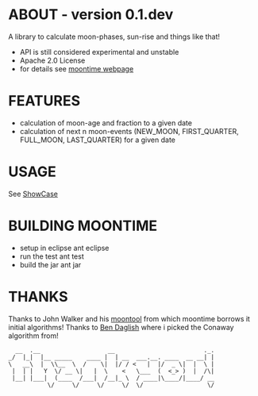 ABOUT - version 0.1.dev
=====
A library to calculate moon-phases, sun-rise and things like that!

+ API is still considered experimental and unstable
+ Apache 2.0 License
+ for details see [moontime webpage](https://github.com/jzillmann/moontime)


FEATURES
=====
+ calculation of moon-age and fraction to a given date
+ calculation of next n moon-events (NEW_MOON, FIRST_QUARTER, FULL_MOON, LAST_QUARTER) for a given date


USAGE
=====

See [ShowCase](https://raw.github.com/jzillmann/moontime/master/src/test/java/moontime/examples/ShowCase.java)


BUILDING MOONTIME
=====
+ setup in eclipse
	    ant eclipse
+ run the test
    	ant test
+ build the jar
    	ant jar


THANKS
=====

Thanks to John Walker and his [moontool](http://www.fourmilab.ch/moontoolw/) from which moontime borrows it initial algorithms!
Thanks to [Ben Daglish](http://www.ben-daglish.net/moon.shtml) where i picked the Conaway algorithm from!

	  __  .__                   __                         ._.
	_/  |_|  |__ _____    ____ |  | __  ___.__. ____  __ __| |
	\   __\  |  \\__  \  /    \|  |/ / <   |  |/  _ \|  |  \ |
	 |  | |   Y  \/ __ \|   |  \    <   \___  (  <_> )  |  /\|
	 |__| |___|  (____  /___|  /__|_ \  / ____|\____/|____/ __
	           \/     \/     \/     \/  \/                  \/
